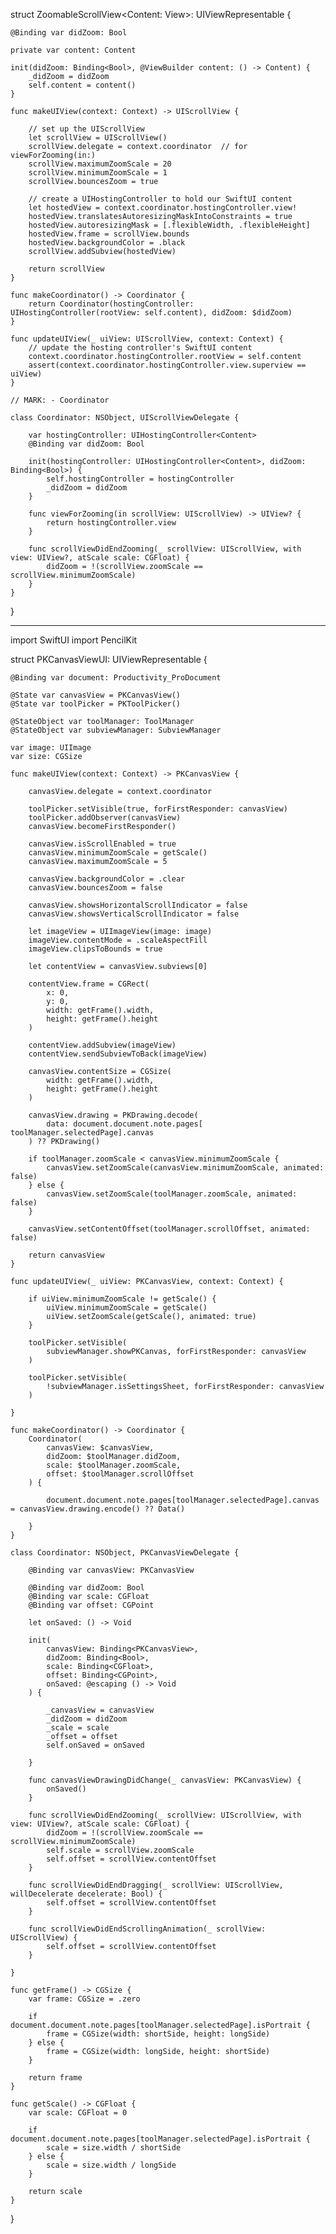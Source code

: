 struct ZoomableScrollView<Content: View>: UIViewRepresentable {

    @Binding var didZoom: Bool

    private var content: Content

    init(didZoom: Binding<Bool>, @ViewBuilder content: () -> Content) {
        _didZoom = didZoom
        self.content = content()
    }

    func makeUIView(context: Context) -> UIScrollView {

        // set up the UIScrollView
        let scrollView = UIScrollView()
        scrollView.delegate = context.coordinator  // for viewForZooming(in:)
        scrollView.maximumZoomScale = 20
        scrollView.minimumZoomScale = 1
        scrollView.bouncesZoom = true

        // create a UIHostingController to hold our SwiftUI content
        let hostedView = context.coordinator.hostingController.view!
        hostedView.translatesAutoresizingMaskIntoConstraints = true
        hostedView.autoresizingMask = [.flexibleWidth, .flexibleHeight]
        hostedView.frame = scrollView.bounds
        hostedView.backgroundColor = .black
        scrollView.addSubview(hostedView)

        return scrollView
    }

    func makeCoordinator() -> Coordinator {
        return Coordinator(hostingController: UIHostingController(rootView: self.content), didZoom: $didZoom)
    }

    func updateUIView(_ uiView: UIScrollView, context: Context) {
        // update the hosting controller's SwiftUI content
        context.coordinator.hostingController.rootView = self.content
        assert(context.coordinator.hostingController.view.superview == uiView)
    }

    // MARK: - Coordinator

    class Coordinator: NSObject, UIScrollViewDelegate {

        var hostingController: UIHostingController<Content>
        @Binding var didZoom: Bool

        init(hostingController: UIHostingController<Content>, didZoom: Binding<Bool>) {
            self.hostingController = hostingController
            _didZoom = didZoom
        }

        func viewForZooming(in scrollView: UIScrollView) -> UIView? {
            return hostingController.view
        }

        func scrollViewDidEndZooming(_ scrollView: UIScrollView, with view: UIView?, atScale scale: CGFloat) {
            didZoom = !(scrollView.zoomScale == scrollView.minimumZoomScale)
        }
    }
}

---------------------------------------------------------------------------------

import SwiftUI
import PencilKit

struct PKCanvasViewUI: UIViewRepresentable {
    
    @Binding var document: Productivity_ProDocument
    
    @State var canvasView = PKCanvasView()
    @State var toolPicker = PKToolPicker()
    
    @StateObject var toolManager: ToolManager
    @StateObject var subviewManager: SubviewManager
    
    var image: UIImage
    var size: CGSize
    
    func makeUIView(context: Context) -> PKCanvasView {
        
        canvasView.delegate = context.coordinator
        
        toolPicker.setVisible(true, forFirstResponder: canvasView)
        toolPicker.addObserver(canvasView)
        canvasView.becomeFirstResponder()
        
        canvasView.isScrollEnabled = true
        canvasView.minimumZoomScale = getScale()
        canvasView.maximumZoomScale = 5
        
        canvasView.backgroundColor = .clear
        canvasView.bouncesZoom = false
        
        canvasView.showsHorizontalScrollIndicator = false
        canvasView.showsVerticalScrollIndicator = false
        
        let imageView = UIImageView(image: image)
        imageView.contentMode = .scaleAspectFill
        imageView.clipsToBounds = true
        
        let contentView = canvasView.subviews[0]

        contentView.frame = CGRect(
            x: 0,
            y: 0,
            width: getFrame().width,
            height: getFrame().height
        )
        
        contentView.addSubview(imageView)
        contentView.sendSubviewToBack(imageView)
        
        canvasView.contentSize = CGSize(
            width: getFrame().width,
            height: getFrame().height
        )
        
        canvasView.drawing = PKDrawing.decode(
            data: document.document.note.pages[ toolManager.selectedPage].canvas
        ) ?? PKDrawing()
         
        if toolManager.zoomScale < canvasView.minimumZoomScale {
            canvasView.setZoomScale(canvasView.minimumZoomScale, animated: false)
        } else {
            canvasView.setZoomScale(toolManager.zoomScale, animated: false)
        }
        
        canvasView.setContentOffset(toolManager.scrollOffset, animated: false)
        
        return canvasView
    }
    
    func updateUIView(_ uiView: PKCanvasView, context: Context) {
        
        if uiView.minimumZoomScale != getScale() {
            uiView.minimumZoomScale = getScale()
            uiView.setZoomScale(getScale(), animated: true)
        }
        
        toolPicker.setVisible(
            subviewManager.showPKCanvas, forFirstResponder: canvasView
        )
        
        toolPicker.setVisible(
            !subviewManager.isSettingsSheet, forFirstResponder: canvasView
        )
        
    }
    
    func makeCoordinator() -> Coordinator {
        Coordinator(
            canvasView: $canvasView,
            didZoom: $toolManager.didZoom,
            scale: $toolManager.zoomScale,
            offset: $toolManager.scrollOffset
        ) {
                
            document.document.note.pages[toolManager.selectedPage].canvas = canvasView.drawing.encode() ?? Data()
                
        }
    }
    
    class Coordinator: NSObject, PKCanvasViewDelegate {
        
        @Binding var canvasView: PKCanvasView
        
        @Binding var didZoom: Bool
        @Binding var scale: CGFloat
        @Binding var offset: CGPoint
        
        let onSaved: () -> Void
        
        init(
            canvasView: Binding<PKCanvasView>,
            didZoom: Binding<Bool>,
            scale: Binding<CGFloat>,
            offset: Binding<CGPoint>,
            onSaved: @escaping () -> Void
        ) {
            
            _canvasView = canvasView
            _didZoom = didZoom
            _scale = scale
            _offset = offset
            self.onSaved = onSaved
            
        }
        
        func canvasViewDrawingDidChange(_ canvasView: PKCanvasView) {
            onSaved()
        }
        
        func scrollViewDidEndZooming(_ scrollView: UIScrollView, with view: UIView?, atScale scale: CGFloat) {
            didZoom = !(scrollView.zoomScale == scrollView.minimumZoomScale)
            self.scale = scrollView.zoomScale
            self.offset = scrollView.contentOffset
        }
        
        func scrollViewDidEndDragging(_ scrollView: UIScrollView, willDecelerate decelerate: Bool) {
            self.offset = scrollView.contentOffset
        }
        
        func scrollViewDidEndScrollingAnimation(_ scrollView: UIScrollView) {
            self.offset = scrollView.contentOffset
        }
        
    }
    
    func getFrame() -> CGSize {
        var frame: CGSize = .zero
        
        if document.document.note.pages[toolManager.selectedPage].isPortrait {
            frame = CGSize(width: shortSide, height: longSide)
        } else {
            frame = CGSize(width: longSide, height: shortSide)
        }
        
        return frame
    }
    
    func getScale() -> CGFloat {
        var scale: CGFloat = 0
        
        if document.document.note.pages[toolManager.selectedPage].isPortrait {
            scale = size.width / shortSide
        } else {
            scale = size.width / longSide
        }
        
        return scale
    }
    
}

